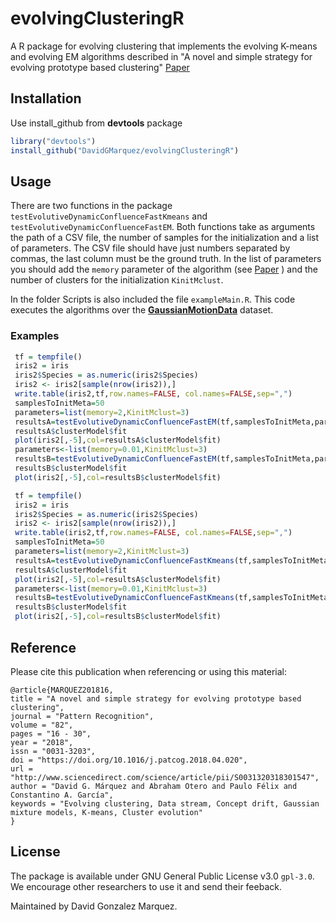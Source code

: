 # evolvingClusteringR


A R package for evolving clustering that implements the evolving K-means and evolving EM algorithms described in "A novel and simple strategy for evolving prototype based clustering" [Paper](https://www.sciencedirect.com/science/article/pii/S0031320318301547) 

## Installation
Use install_github from **devtools** package

```r
library("devtools")
install_github("DavidGMarquez/evolvingClusteringR")
```

## Usage

There are two functions in the package `testEvolutiveDynamicConfluenceFastKmeans` and `testEvolutiveDynamicConfluenceFastEM`. Both functions take as arguments the path of a CSV file, the number of samples for the initialization and a list of parameters. 
The CSV file should have just numbers separated by commas, the last column must be the ground truth. 
In the list of parameters you should add the `memory` parameter of the algorithm (see [Paper](https://www.sciencedirect.com/science/article/pii/S0031320318301547) ) and the number of clusters for the initialization `KinitMclust`.

In the folder Scripts is also included the file `exampleMain.R`. This code executes the algorithms over the [**GaussianMotionData**](https://citius.usc.es/investigacion/datasets/gaussianmotiondata) dataset. 

### Examples
```r
 tf = tempfile()
 iris2 = iris
 iris2$Species = as.numeric(iris2$Species)
 iris2 <- iris2[sample(nrow(iris2)),]
 write.table(iris2,tf,row.names=FALSE, col.names=FALSE,sep=",")
 samplesToInitMeta=50
 parameters=list(memory=2,KinitMclust=3)
 resultsA=testEvolutiveDynamicConfluenceFastEM(tf,samplesToInitMeta,parameters)
 resultsA$clusterModel$fit
 plot(iris2[,-5],col=resultsA$clusterModel$fit)
 parameters<-list(memory=0.01,KinitMclust=3)
 resultsB=testEvolutiveDynamicConfluenceFastEM(tf,samplesToInitMeta,parameters)
 resultsB$clusterModel$fit
 plot(iris2[,-5],col=resultsB$clusterModel$fit)
```

```r
 tf = tempfile()
 iris2 = iris
 iris2$Species = as.numeric(iris2$Species)
 iris2 <- iris2[sample(nrow(iris2)),]
 write.table(iris2,tf,row.names=FALSE, col.names=FALSE,sep=",")
 samplesToInitMeta=50
 parameters=list(memory=2,KinitMclust=3)
 resultsA=testEvolutiveDynamicConfluenceFastKmeans(tf,samplesToInitMeta,parameters)
 resultsA$clusterModel$fit
 plot(iris2[,-5],col=resultsA$clusterModel$fit)
 parameters<-list(memory=0.01,KinitMclust=3)
 resultsB=testEvolutiveDynamicConfluenceFastKmeans(tf,samplesToInitMeta,parameters)
 resultsB$clusterModel$fit
 plot(iris2[,-5],col=resultsB$clusterModel$fit)
```

## Reference
 
Please cite this publication when referencing or using this material:
```
@article{MARQUEZ201816,
title = "A novel and simple strategy for evolving prototype based clustering",
journal = "Pattern Recognition",
volume = "82",
pages = "16 - 30",
year = "2018",
issn = "0031-3203",
doi = "https://doi.org/10.1016/j.patcog.2018.04.020",
url = "http://www.sciencedirect.com/science/article/pii/S0031320318301547",
author = "David G. Márquez and Abraham Otero and Paulo Félix and Constantino A. García",
keywords = "Evolving clustering, Data stream, Concept drift, Gaussian mixture models, K-means, Cluster evolution"
}
```


## License

The package is available under GNU General Public License v3.0 `gpl-3.0`.
We encourage other researchers to use it and send their feeback.

Maintained by David Gonzalez Marquez.
